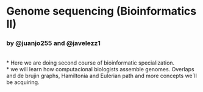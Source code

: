 # Genome sequencing (Bioinformatics II) 
### by @juanjo255 and @javelezz1

<br/>
* Here we are doing second course of bioinformatic specialization.
<br/> 
* we will learn how computacional biologists assemble genomes. Overlaps and de brujin graphs, Hamiltonia and Eulerian path and more concepts we´ll be acquiring.
